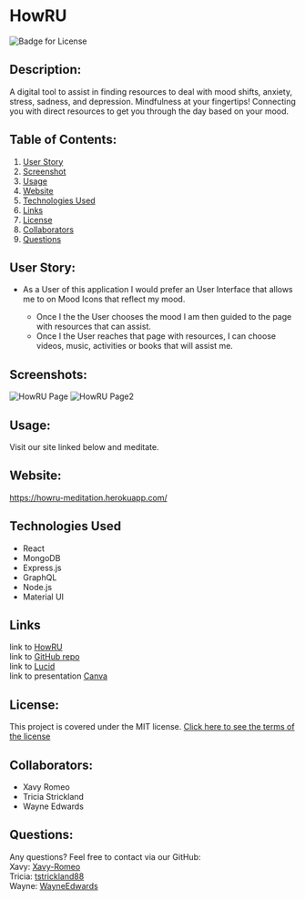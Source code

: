 # HowRU
![Badge for License](https://img.shields.io/badge/license-MIT-blueviolet)

## Description:
A digital tool to assist in finding resources to deal with mood shifts, anxiety, stress, sadness, and depression.
Mindfulness at your fingertips! 
Connecting you with direct resources to get you through the day based on your mood.

## Table of Contents: 
1. [User Story](#User-Story)
2. [Screenshot](#Screenshot)
3. [Usage](#Usage)
4. [Website](#Website)
5. [Technologies Used](#Technologies-Used)
6. [Links](#Links)
7. [License](#License)
8. [Collaborators](#Collaborators)
9. [Questions](#Questions)

## User Story:
* As a User of this application I would prefer an User Interface that allows me to on Mood Icons that reflect my mood.

  -   Once I the the User chooses the mood I am then guided to the page with resources that can assist.
  -   Once I the User reaches that page with resources, I can choose videos, music, activities or books that will assist me.

## Screenshots:
![HowRU Page](https://user-images.githubusercontent.com/79165884/136230481-1a5cb457-c778-48d7-b2a8-49c22365b389.png)
![HowRU Page2](https://user-images.githubusercontent.com/79165884/136230983-fa980442-509f-48a9-9fc3-66bf9d5d0b8e.png)


## Usage:
Visit our site linked below and meditate.

## Website: 
https://howru-meditation.herokuapp.com/

## Technologies Used
- React 
- MongoDB
- Express.js
- GraphQL
- Node.js
- Material UI

## Links
link to [HowRU](https://howru-meditation.herokuapp.com/) <br>
link to [GitHub repo](https://github.com/Xavy-Romeo/how-r-u) <br>
link to [Lucid](https://lucid.app/lucidchart/invitations/accept/inv_ca6ed448-f83f-4c41-91a8-b70d48c607dd) <br>
link to presentation [Canva](https://www.canva.com/design/DAEk4ZzSWEI/Ebh83Ik6CqYrkhVZ_LO7zg/view?utm_content=DAEk4ZzSWEI&utm_campaign=designshare&utm_medium=link&utm_source=sharebutton)

## License:
This project is covered under the MIT license.
[Click here to see the terms of the license](https://choosealicense.com/licenses/mit/)

## Collaborators:
* Xavy Romeo
* Tricia Strickland
* Wayne Edwards

## Questions: 
Any questions? Feel free to contact via our GitHub:
<br> Xavy: [Xavy-Romeo](https://github.com/Xavy-Romeo)
<br> Tricia: [tstrickland88](https://github.com/tstrickland88)
<br> Wayne: [WayneEdwards](https://github.com/WayneEdwards)
